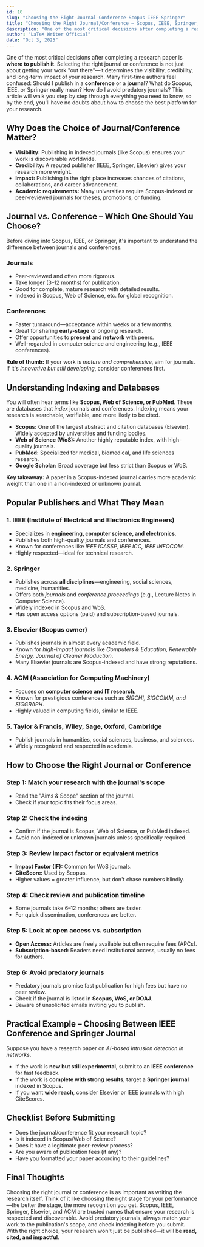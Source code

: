 ```yaml
---
id: 10
slug: "Choosing-the-Right-Journal-Conference–Scopus-IEEE-Springer"
title: "Choosing the Right Journal/Conference – Scopus, IEEE, Springer, etc."
description: "One of the most critical decisions after completing a research paper is where to publish it. Selecting the right journal or conference is not just about getting your work 'out there'—it determines the visibility, credibility, and long-term impact of your research. Many first-time authors feel confused: Should I publish in a conference or a journal? What do Scopus, IEEE, or Springer really mean? How do I avoid predatory journals? This article will walk you step by step through everything you need to know, so by the end, you'll have no doubts about how to choose the best platform for your research."
author: "LaTeX Writer Official"
date: "Oct 3, 2025"
---
```


One of the most critical decisions after completing a research paper is **where to publish it**. Selecting the right journal or conference is not just about getting your work "out there"—it determines the visibility, credibility, and long-term impact of your research. Many first-time authors feel confused: Should I publish in a **conference** or a **journal**? What do Scopus, IEEE, or Springer really mean? How do I avoid predatory journals? This article will walk you step by step through everything you need to know, so by the end, you'll have no doubts about how to choose the best platform for your research.

## Why Does the Choice of Journal/Conference Matter?

- **Visibility:** Publishing in indexed journals (like Scopus) ensures your work is discoverable worldwide.
- **Credibility:** A reputed publisher (IEEE, Springer, Elsevier) gives your research more weight.
- **Impact:** Publishing in the right place increases chances of citations, collaborations, and career advancement.
- **Academic requirements:** Many universities require Scopus-indexed or peer-reviewed journals for theses, promotions, or funding.

## Journal vs. Conference – Which One Should You Choose?

Before diving into Scopus, IEEE, or Springer, it's important to understand the difference between journals and conferences.

### Journals

- Peer-reviewed and often more rigorous.
- Take longer (3–12 months) for publication.
- Good for complete, mature research with detailed results.
- Indexed in Scopus, Web of Science, etc. for global recognition.

### Conferences

- Faster turnaround—acceptance within weeks or a few months.
- Great for sharing **early-stage** or ongoing research.
- Offer opportunities to **present** and **network** with peers.
- Well-regarded in computer science and engineering (e.g., IEEE conferences).

**Rule of thumb:** If your work is *mature and comprehensive*, aim for journals. If it's *innovative but still developing*, consider conferences first.

## Understanding Indexing and Databases

You will often hear terms like **Scopus, Web of Science, or PubMed**. These are databases that *index* journals and conferences. Indexing means your research is searchable, verifiable, and more likely to be cited.

- **Scopus:** One of the largest abstract and citation databases (Elsevier). Widely accepted by universities and funding bodies.
- **Web of Science (WoS):** Another highly reputable index, with high-quality journals.
- **PubMed:** Specialized for medical, biomedical, and life sciences research.
- **Google Scholar:** Broad coverage but less strict than Scopus or WoS.

**Key takeaway:** A paper in a Scopus-indexed journal carries more academic weight than one in a non-indexed or unknown journal.

## Popular Publishers and What They Mean

### 1. IEEE (Institute of Electrical and Electronics Engineers)

- Specializes in **engineering, computer science, and electronics**.
- Publishes both high-quality journals and conferences.
- Known for conferences like *IEEE ICASSP, IEEE ICC, IEEE INFOCOM*.
- Highly respected—ideal for technical research.

### 2. Springer

- Publishes across **all disciplines**—engineering, social sciences, medicine, humanities.
- Offers both *journals* and *conference proceedings* (e.g., Lecture Notes in Computer Science).
- Widely indexed in Scopus and WoS.
- Has open access options (paid) and subscription-based journals.

### 3. Elsevier (Scopus owner)

- Publishes journals in almost every academic field.
- Known for *high-impact journals* like *Computers & Education, Renewable Energy, Journal of Cleaner Production*.
- Many Elsevier journals are Scopus-indexed and have strong reputations.

### 4. ACM (Association for Computing Machinery)

- Focuses on **computer science and IT research**.
- Known for prestigious conferences such as *SIGCHI, SIGCOMM, and SIGGRAPH*.
- Highly valued in computing fields, similar to IEEE.

### 5. Taylor & Francis, Wiley, Sage, Oxford, Cambridge

- Publish journals in humanities, social sciences, business, and sciences.
- Widely recognized and respected in academia.

## How to Choose the Right Journal or Conference

### Step 1: Match your research with the journal's scope

- Read the "Aims & Scope" section of the journal.
- Check if your topic fits their focus areas.

### Step 2: Check the indexing

- Confirm if the journal is Scopus, Web of Science, or PubMed indexed.
- Avoid non-indexed or unknown journals unless specifically required.

### Step 3: Review impact factor or equivalent metrics

- **Impact Factor (IF):** Common for WoS journals.
- **CiteScore:** Used by Scopus.
- Higher values = greater influence, but don't chase numbers blindly.

### Step 4: Check review and publication timeline

- Some journals take 6–12 months; others are faster.
- For quick dissemination, conferences are better.

### Step 5: Look at open access vs. subscription

- **Open Access:** Articles are freely available but often require fees (APCs).
- **Subscription-based:** Readers need institutional access, usually no fees for authors.

### Step 6: Avoid predatory journals

- Predatory journals promise fast publication for high fees but have no peer review.
- Check if the journal is listed in **Scopus, WoS, or DOAJ**.
- Beware of unsolicited emails inviting you to publish.

## Practical Example – Choosing Between IEEE Conference and Springer Journal

Suppose you have a research paper on *AI-based intrusion detection in networks*.

- If the work is **new but still experimental**, submit to an **IEEE conference** for fast feedback.
- If the work is **complete with strong results**, target a **Springer journal** indexed in Scopus.
- If you want **wide reach**, consider Elsevier or IEEE journals with high CiteScores.

## Checklist Before Submitting

- Does the journal/conference fit your research topic?
- Is it indexed in Scopus/Web of Science?
- Does it have a legitimate peer-review process?
- Are you aware of publication fees (if any)?
- Have you formatted your paper according to their guidelines?

## Final Thoughts

Choosing the right journal or conference is as important as writing the research itself. Think of it like choosing the right stage for your performance—the better the stage, the more recognition you get. Scopus, IEEE, Springer, Elsevier, and ACM are trusted names that ensure your research is respected and discoverable. Avoid predatory journals, always match your work to the publication's scope, and check indexing before you submit. With the right choice, your research won't just be published—it will be **read, cited, and impactful**.